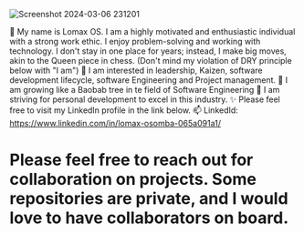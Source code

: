 
![Screenshot 2024-03-06 231201](https://github.com/LomaxOS/lomaxos/assets/72916140/b4b9ee5b-5a16-437f-8d15-d5bc04420ceb)


👋 My name is Lomax OS. I am a highly motivated and enthusiastic individual with a strong work ethic. I enjoy problem-solving and working with technology. I don't stay in one place for years; instead, I make big moves, akin to the Queen piece in chess. (Don't mind my violation of DRY principle below with "I am")
👀 I am interested in leadership, Kaizen, software development lifecycle, software Engineering and Project management.
🌱 I am growing like a Baobab tree in te field of Software Engineering
💞️ I am striving for personal development to excel in this industry.
✨ Please feel free to visit my LinkedIn profile in the link below.
📫 LinkedId: https://www.linkedin.com/in/lomax-osomba-065a091a1/

# Please feel free to reach out for collaboration on projects. Some repositories are private, and I would love to have collaborators on board.
